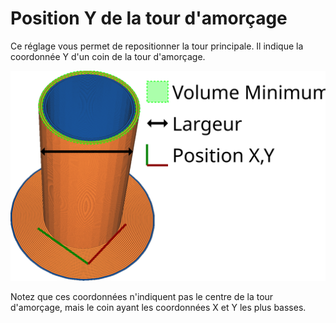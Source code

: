 Position Y de la tour d'amorçage
====
Ce réglage vous permet de repositionner la tour principale. Il indique la coordonnée Y d'un coin de la tour d'amorçage.

![La coordonnée Y de la tour principale](../images/prime_tower_fr.svg)

Notez que ces coordonnées n'indiquent pas le centre de la tour d'amorçage, mais le coin ayant les coordonnées X et Y les plus basses.
